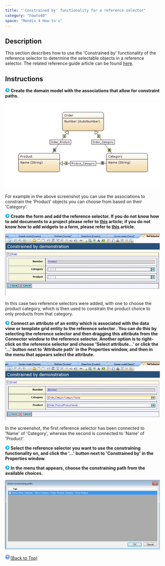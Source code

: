 ```yaml
---
title: "'Constrained by' functionality for a reference selector"
category: "howto40"
space: "Mendix 4 How-to's"
---
```

## Description

This section describes how to use the 'Constrained by' functionality of the reference selector to determine the selectable objects in a reference selector. The related reference guide article can be found [here](https://world.mendix.com/pages/releaseview.action?pageId=9699398).

## Instructions

![](attachments/819203/917932.png) **Create the domain model with the associations that allow for constraint paths.**

![](attachments/2621472/2752699.png)

For example in the above screenshot you can use the associations to constrain the 'Product' objects you can choose from based on their 'Category'.

![](attachments/819203/917932.png) **Create the form and add the reference selector. If you do not know how to add documents to a project please refer to [this](https://world.mendix.com/display/howto25/Add+documents+to+a+module) article; if you do not know how to add widgets to a form, please refer to [this](https://world.mendix.com/display/howto25/Add+a+widget+to+a+form) article.**

![](attachments/2621472/2752701.png)

In this case two reference selectors were added, with one to choose the product category, which is then used to constrain the product choice to only products from that category.

![](attachments/819203/917932.png) **Connect an attribute of an entity which is associated with the data view or template grid entity to the reference selector . You can do this by selecting the reference selector and then dragging this attribute from the Connector window to the reference selector. Another option is to right-click on the reference selector and choose 'Select attribute...' or click the '...' button next to 'Attribute path' in the Properties window, and then in the menu that appears select the attribute.**

![](attachments/2621472/2752694.png)

In the screenshot, the first reference selector has been connected to 'Name' of 'Category', whereas the second is connected to 'Name' of 'Product'.

![](attachments/819203/917932.png) **Select the reference selector you want to use the constraining functionality on, and click the '...' button next to 'Constrained by' in the Properties window.**

![](attachments/819203/917932.png) **In the menu that appears, choose the constraining path from the available choices.**

![](attachments/2621472/2752700.png)

[![](attachments/819203/917564.png)](2621472)[(Back to Top)](2621472)